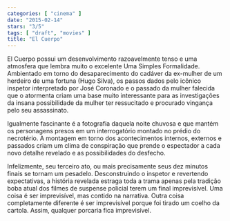 ```yaml
---
categories: [ "cinema" ]
date: "2015-02-14"
stars: "3/5"
tags: [ "draft", "movies" ]
title: "El Cuerpo"
---
```

El Cuerpo possui um desenvolvimento razoavelmente tenso e uma atmosfera
que lembra muito o excelente Uma Simples Formalidade. Ambientado em torno
do desaparecimento do cadáver da ex-mulher de um herdeiro de uma fortuna
(Hugo Silva), os passos dados pelo icônico inspetor interpretado por
José Coronado e o passado da mulher falecida que o atormenta criam uma
base muito interessante para as investigações da insana possibilidade
da mulher ter ressucitado e procurado vingança pelo seu assassinato.

Igualmente fascinante é a fotografia daquela noite chuvosa e que
mantém os personagens presos em um interrogatório montado no prédio do
necrotério. A montagem em torno dos acontecimentos internos, externos e
passados criam um clima de conspiração que prende o espectador a cada
novo detalhe revelado e as possibilidades do desfecho.

Infelizmente, seu terceiro ato, ou mais precisamente seus dez minutos
finais se tornam um pesadelo. Desconstruindo o inspetor e revertendo
expectativas, a história revelada estraga toda a trama apenas
pela tradição boba atual dos filmes de suspense policial terem um
final imprevisível. Uma coisa é ser imprevisível, mas contido na
narrativa. Outra coisa completamente diferente é ser imprevisível
porque foi tirado um coelho da cartola. Assim, qualquer porcaria fica
imprevisível.
